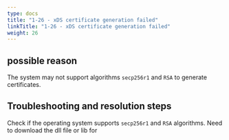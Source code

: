 ```yaml
---
type: docs
title: "1-26 - xDS certificate generation failed"
linkTitle: "1-26 - xDS certificate generation failed"
weight: 26
---
```


## possible reason

The system may not support algorithms `secp256r1` and `RSA` to generate certificates.

## Troubleshooting and resolution steps

Check if the operating system supports `secp256r1` and `RSA` algorithms. Need to download the dll file or lib for

<p style="margin-top: 3rem;"> </p>